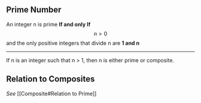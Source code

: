 ## Prime Number
An integer n is prime **If and only If** 
$$ n > 0 $$and the only positive integers that divide n are **1 and n**



--- 
  
If n is an integer such that n > 1, then n is either prime or composite.


## Relation to Composites
*See*
[[Composite#Relation to Prime]]